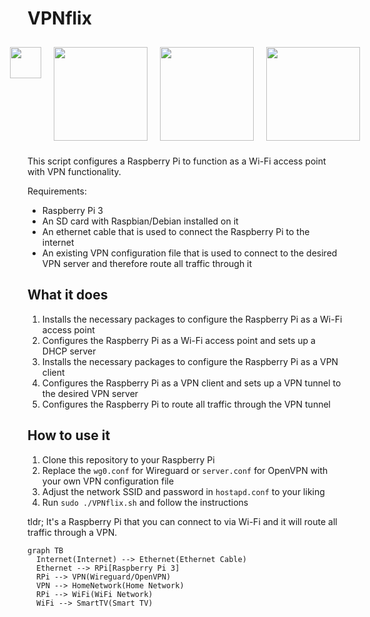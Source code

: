 # VPNflix

<div style="display: flex; justify-content: center;">
    <img src="https://www.raspberrypi.org/app/uploads/2018/03/RPi-Logo-Reg-SCREEN.png" style="margin: 10px;" width="50" />
    <div style="width: 50px;"></div>
    <img src="https://upload.wikimedia.org/wikipedia/commons/thumb/0/08/Netflix_2015_logo.svg/1280px-Netflix_2015_logo.svg.png" style="margin: 10px;" width="150" />
    <div style="width: 50px;"></div>
    <img src="https://www.wireguard.com/img/wireguard.svg" style="margin: 10px;" width="150" />
    <div style="width: 50px;"></div>
    <img src="https://upload.wikimedia.org/wikipedia/commons/f/f5/OpenVPN_logo.svg" style="margin: 10px;" width="150" />
</div>




This script configures a Raspberry Pi to function as a Wi-Fi access point with VPN functionality.

Requirements:
* Raspberry Pi 3
* An SD card with Raspbian/Debian installed on it
* An ethernet cable that is used to connect the Raspberry Pi to the internet
* An existing VPN configuration file that is used to connect to the desired VPN server and therefore route all traffic through it

## What it does

1. Installs the necessary packages to configure the Raspberry Pi as a Wi-Fi access point
2. Configures the Raspberry Pi as a Wi-Fi access point and sets up a DHCP server
3. Installs the necessary packages to configure the Raspberry Pi as a VPN client
4. Configures the Raspberry Pi as a VPN client and sets up a VPN tunnel to the desired VPN server
5. Configures the Raspberry Pi to route all traffic through the VPN tunnel

## How to use it
1. Clone this repository to your Raspberry Pi
2. Replace the `wg0.conf` for Wireguard or `server.conf` for OpenVPN with your own VPN configuration file
3. Adjust the network SSID and password in `hostapd.conf` to your liking
4. Run `sudo ./VPNflix.sh` and follow the instructions

tldr; It's a Raspberry Pi that you can connect to via Wi-Fi and it will route all traffic through a VPN.

```mermaid
graph TB
  Internet(Internet) --> Ethernet(Ethernet Cable)
  Ethernet --> RPi[Raspberry Pi 3]
  RPi --> VPN(Wireguard/OpenVPN)
  VPN --> HomeNetwork(Home Network)
  RPi --> WiFi(WiFi Network)
  WiFi --> SmartTV(Smart TV)
```
